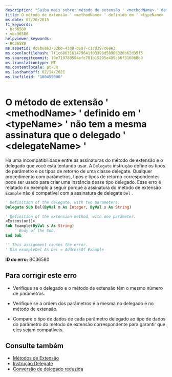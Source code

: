 ```yaml
---
description: "Saiba mais sobre: método de extensão ' <methodName> ' definido em ' <typeName> ' não tem a mesma assinatura que o delegado ' <delegateName> '"
title: O método de extensão ' <methodName> ' definido em ' <typeName> ' não tem a mesma assinatura que o delegado ' <delegateName> '
ms.date: 07/20/2015
f1_keywords:
- bc36580
- vbc36580
helpviewer_keywords:
- BC36580
ms.assetid: dc6b6a63-02b0-43d8-b6a7-c1cd397c6ee3
ms.openlocfilehash: 7f1c6863161479641f03398d58906328b62d35f5
ms.sourcegitcommit: 10e719780594efc781b15295e499c66f316068b8
ms.translationtype: MT
ms.contentlocale: pt-BR
ms.lasthandoff: 02/14/2021
ms.locfileid: "100459000"
---
```

# <a name="extension-method-methodname-defined-in-typename-does-not-have-the-same-signature-as-delegate-delegatename"></a>O método de extensão ' \<methodName> ' definido em ' \<typeName> ' não tem a mesma assinatura que o delegado ' \<delegateName> '

Há uma incompatibilidade entre as assinaturas do método de extensão e o delegado que você está tentando usar. A `Delegate` instrução define os tipos de parâmetro e os tipos de retorno de uma classe delegate. Qualquer procedimento com parâmetros, tipos e tipos de retorno correspondentes pode ser usado para criar uma instância desse tipo delegado. Esse erro é relatado no exemplo a seguir porque a assinatura do método de extensão `Example` não é compatível com a assinatura de delegate `Del` .  
  
```vb  
' Definition of the delegate, with two parameters.  
Delegate Sub Del(ByVal m As Integer, ByVal s As String)  
```  
  
```vb  
' Definition of the extension method, with one parameter.  
<Extension()> _  
Sub Example(ByVal s As String)  
    ' Body of the Sub.  
End Sub  
```  
  
```vb  
'' This assignment causes the error.  
' Dim exampleDel As Del = AddressOf Example  
```  
  
 **ID do erro:** BC36580  
  
## <a name="to-correct-this-error"></a>Para corrigir este erro  
  
- Verifique se o delegado e o método de extensão têm o mesmo número de parâmetros.  
  
- Verifique se a ordem dos parâmetros é a mesma no delegado e no método de extensão.  
  
- Compare o tipo de dados de cada parâmetro delegado ao tipo de dados do parâmetro do método de extensão correspondente para garantir que eles sejam compatíveis.  
  
## <a name="see-also"></a>Consulte também

- [Métodos de Extensão](../programming-guide/language-features/procedures/extension-methods.md)
- [Instrução Delegate](../language-reference/statements/delegate-statement.md)
- [Conversão de delegado reduzida](../programming-guide/language-features/delegates/relaxed-delegate-conversion.md)
